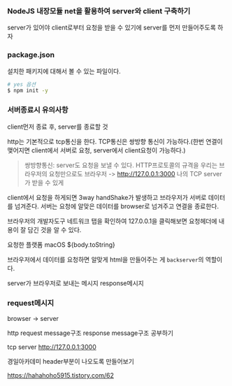 ### NodeJS 내장모듈 net을 활용하여 server와 client 구축하기


server가 있어야 client로부터 요청을 받을 수 있기에 server를 먼저 만들어주도록 하자


### package.json
설치한 패키지에 대해서 볼 수 있는 파일이다.
```sh
# yes 옵션
$ npm init -y
```

### 서버종료시 유의사항
client먼저 종료 후, server를 종료할 것

http는 기본적으로 tcp통신을 한다.
TCP통신은 쌍방향 통신이 가능하다.(한번 연결이 맺어지면 client에서 서버로 요청, server에서 client요청이 가능하다.)
> 쌍방향통신: server도 요청을 보낼 수 있다.
HTTP프로토콜의 규격을 우리는 브라우저의 요청만으로도 
브라우저 -> http://127.0.0.1:3000
나의 TCP server가 받을 수 있게


client에서 요청을 하게되면 3way handShake가 발생하고
브라우저가 서버로 데이터를 넘겨준다.
서버는 요청에 알맞은 데이터를 browser로 넘겨주고 연결을 종료한다.


브라우저의 개발자도구 네트워크 탭을 확인하여 127.0.0.1을 클릭해보면
요청헤더에 내용이 잘 담긴 것을 알 수 있다.

요청한 플랫폼 macOS
${body.toString}


브라우저에서 데이터를 요청하면 알맞게 html을 만들어주는 게 `backserver`의 역할이다.

server가 브라우저로 보내는 메시지 response메시지

### request메시지
browser -> server


http
request message구조
response message구조 공부하기

tcp server
http://127.0.0.1:3000

경일아카데미 header부분이 나오도록 만들어보기

https://hahahoho5915.tistory.com/62